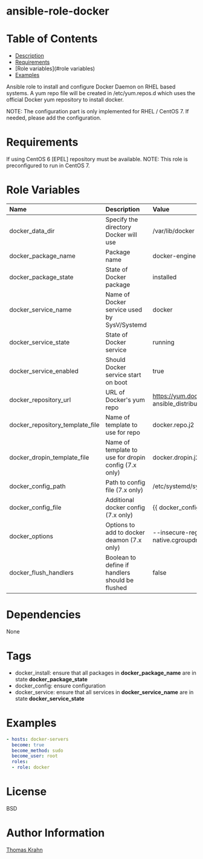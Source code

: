 ansible-role-docker
=========

# Table of Contents

- [Description](#description)
- [Requirements](#requirements)
- [Role variables](#role variables)
- [Examples](#examples)

Ansible role to install and configure Docker Daemon on RHEL based systems.
A yum repo file will be created in /etc/yum.repos.d which uses the official
Docker yum repository to install docker.

NOTE: The configuration part is only implemented for RHEL / CentOS 7. If needed, please add the configuration.

# Requirements

If using CentOS 6 [EPEL] repository must be available. NOTE: This role is preconfigured to run in CentOS 7.

# Role Variables

| Name | Description | Value |
| :------ | :-------------- | :------ |
| docker_data_dir | Specify the directory Docker will use | /var/lib/docker |
| docker_package_name | Package name | docker-engine |
| docker_package_state | State of Docker package | installed |
| docker_service_name | Name of Docker service used by SysV/Systemd | docker |
| docker_service_state | State of Docker service | running |
| docker_service_enabled | Should Docker service start on boot | true |
| docker_repository_url | URL of Docker's yum repo | https://yum.dockerproject.org/repo/main/centos/{{ ansible_distribution_major_version }} |
| docker_repository_template_file | Name of template to use for repo | docker.repo.j2 |
| docker_dropin_template_file | Name of template to use for dropin config (7.x only) | docker.dropin.j2 |
| docker_config_path | Path to config file (7.x only) | /etc/systemd/system/docker.service.d |
| docker_config_file | Additional docker config (7.x only) | {{ docker_config_path }}/overrideexec.conf
| docker_options | Options to add to docker deamon (7.x only) | --insecure-registry 10.0.0.0/8 --exec-opt native.cgroupdriver=cgroupfs |
| docker_flush_handlers | Boolean to define if handlers should be flushed | false |

# Dependencies

None

# Tags
- docker_install: ensure that all packages in __docker_package_name__ are in state __docker_package_state__
- docker_config: ensure configuration
- docker_service: ensure that all services in __docker_service_name__ are in state __docker_service_state__

# Examples
```yaml
- hosts: docker-servers
  become: true
  become_method: sudo
  become_user: root
  roles:
  - role: docker
```

# License

BSD

# Author Information

[Thomas Krahn](mailto:ntbc@gmx.net)
